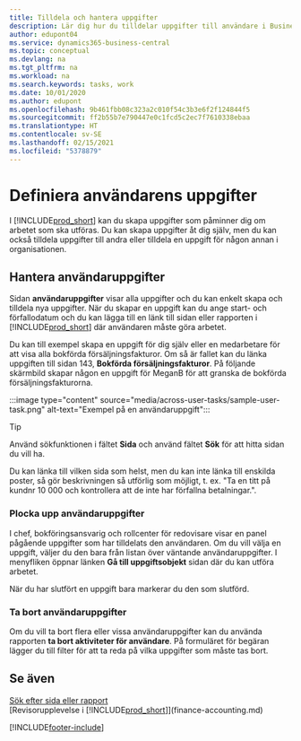 ```yaml
---
title: Tilldela och hantera uppgifter
description: Lär dig hur du tilldelar uppgifter till användare i Business Central – till exempel din revisor – samt hur du hämtar och slutför uppgifter.
author: edupont04
ms.service: dynamics365-business-central
ms.topic: conceptual
ms.devlang: na
ms.tgt_pltfrm: na
ms.workload: na
ms.search.keywords: tasks, work
ms.date: 10/01/2020
ms.author: edupont
ms.openlocfilehash: 9b461fbb08c323a2c010f54c3b3e6f2f124844f5
ms.sourcegitcommit: ff2b55b7e790447e0c1fcd5c2ec7f7610338ebaa
ms.translationtype: HT
ms.contentlocale: sv-SE
ms.lasthandoff: 02/15/2021
ms.locfileid: "5378879"
---
```

# <a name="define-user-tasks"></a>Definiera användarens uppgifter

I [!INCLUDE[prod_short](includes/prod_short.md)] kan du skapa uppgifter som påminner dig om arbetet som ska utföras. Du kan skapa uppgifter åt dig själv, men du kan också tilldela uppgifter till andra eller tilldela en uppgift för någon annan i organisationen.  

## <a name="managing-user-tasks"></a>Hantera användaruppgifter

Sidan **användaruppgifter** visar alla uppgifter och du kan enkelt skapa och tilldela nya uppgifter. När du skapar en uppgift kan du ange start- och förfallodatum och du kan lägga till en länk till sidan eller rapporten i [!INCLUDE[prod_short](includes/prod_short.md)] där användaren måste göra arbetet.  

Du kan till exempel skapa en uppgift för dig själv eller en medarbetare för att visa alla bokförda försäljningsfakturor. Om så är fallet kan du länka uppgiften till sidan 143, **Bokförda försäljningsfakturor**. På följande skärmbild skapar någon en uppgift för MeganB för att granska de bokförda försäljningsfakturorna.  

:::image type="content" source="media/across-user-tasks/sample-user-task.png" alt-text="Exempel på en användaruppgift":::

> [!TIP]  
> Använd sökfunktionen i fältet **Sida** och använd fältet **Sök** för att hitta sidan du vill ha.  
>
> Du kan länka till vilken sida som helst, men du kan inte länka till enskilda poster, så gör beskrivningen så utförlig som möjligt, t. ex. "Ta en titt på kundnr 10 000 och kontrollera att de inte har förfallna betalningar.".

### <a name="picking-up-user-tasks"></a>Plocka upp användaruppgifter

I chef, bokföringsansvarig och rollcenter för redovisare visar en panel pågående uppgifter som har tilldelats den användaren. Om du vill välja en uppgift, väljer du den bara från listan över väntande användaruppgifter. I menyfliken öppnar länken **Gå till uppgiftsobjekt** sidan där du kan utföra arbetet.  

När du har slutfört en uppgift bara markerar du den som slutförd.  

### <a name="deleting-user-tasks"></a>Ta bort användaruppgifter

Om du vill ta bort flera eller vissa användaruppgifter kan du använda rapporten **ta bort aktiviteter för användare**. På formuläret för begäran lägger du till filter för att ta reda på vilka uppgifter som måste tas bort.  

## <a name="see-also"></a>Se även

[Sök efter sida eller rapport](ui-search.md)  
[Revisorupplevelse i [!INCLUDE[prod_short](includes/prod_short.md)]](finance-accounting.md)  


[!INCLUDE[footer-include](includes/footer-banner.md)]